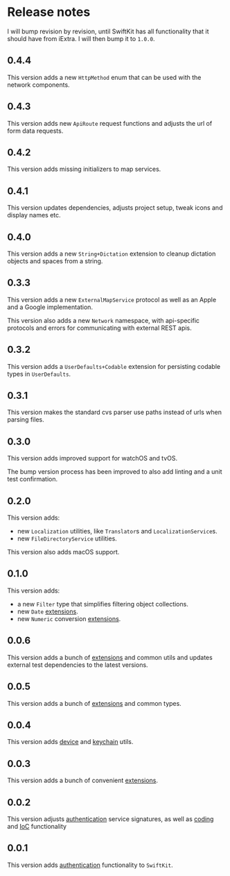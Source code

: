 # Release notes

I will bump revision by revision, until SwiftKit has all functionality that it should have from iExtra. I will then bump it to `1.0.0`.


## 0.4.4

This version adds a new `HttpMethod` enum that can be used with the network components.


## 0.4.3

This version adds new `ApiRoute` request functions and adjusts the url of form data requests.


## 0.4.2

This version adds missing initializers to map services.


## 0.4.1

This version updates dependencies, adjusts project setup, tweak icons and display names etc.


## 0.4.0

This version adds a new `String+Dictation` extension to cleanup dictation objects and spaces from a string.


## 0.3.3

This version adds a new `ExternalMapService` protocol as well as an Apple and a Google implementation.

This version also adds a new `Network` namespace, with api-specific protocols and errors for communicating with external REST apis.


## 0.3.2

This version adds a `UserDefaults+Codable` extension for persisting codable types in `UserDefaults`.


## 0.3.1

This version makes the standard cvs parser use paths instead of urls when parsing files.


## 0.3.0

This version adds improved support for watchOS and tvOS.

The bump version process has been improved to also add linting and a unit test confirmation.


## 0.2.0

This version adds:

* new `Localization` utilities, like `Translator`s and `LocalizationService`s.
* new `FileDirectoryService` utilities.

This version also adds macOS support.


## 0.1.0

This version adds:

* a new `Filter` type that simplifies filtering object collections.
* new `Date` [extensions][Extensions].
* new `Numeric` conversion [extensions][Extensions].


## 0.0.6

This version adds a bunch of [extensions][Extensions] and common utils and updates external test dependencies to the latest versions.


## 0.0.5

This version adds a bunch of [extensions][Extensions] and common types.


## 0.0.4

This version adds [device][Device] and [keychain][Keychain] utils.


## 0.0.3

This version adds a bunch of convenient [extensions][Extensions]. 


## 0.0.2

This version adjusts [authentication][Authentication] service signatures, as well as [coding][Coding] and [IoC][IoC] functionality  


## 0.0.1

This version adds [authentication][Authentication] functionality to `SwiftKit`.


[Authentication]: Readmes/Authentication.md
[Coding]: Readmes/Coding.md 
[Device]: Readmes/Device.md
[Extensions]: Readmes/Extensions.md
[IoC]: Readmes/IoC.md
[Keychain]: Readmes/Keychain.md
